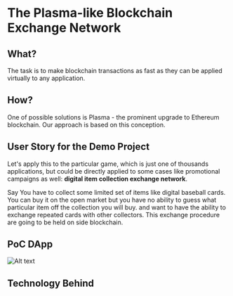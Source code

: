 # The Plasma-like Blockchain Exchange Network

## What?

The task is to make blockchain transactions as fast as they can be applied virtually to any application.

## How?

One of possible solutions is Plasma - the prominent upgrade to Ethereum blockchain. Our approach is based on this conception.

## User Story for the Demo Project

Let's apply this to the particular game, which is just one of thousands applications, but could be directly applied to some cases like promotional campaigns as well: **digital item collection exchange network**.

Say You have to collect some limited set of items like digital baseball cards. You can buy it on the open market but you have no ability to guess what particular item off the collection you will buy. and want to have the ability to exchange repeated cards with other collectors. This exchange procedure are going to be held on side blockchain.

## PoC DApp

![Alt text](https://bankex.github.io/ethwaterloo-hackathon/presentation/presentation.png)

## Technology Behind
